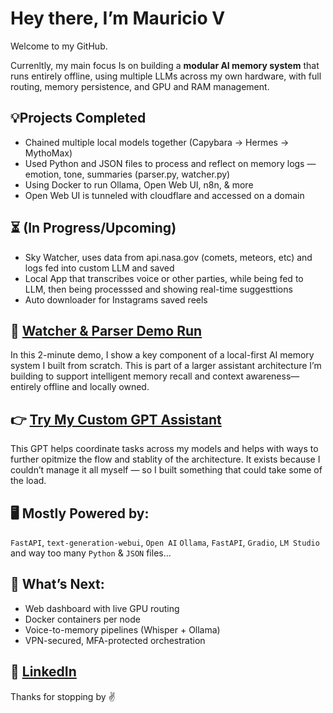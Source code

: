   # Hey there, I’m Mauricio V

Welcome to my GitHub.

Currenltly, my main focus Is on building a **modular AI memory system** that runs entirely offline, using multiple LLMs across my own hardware, with full routing, memory persistence, and GPU and RAM management.
 

 ## 💡Projects Completed  

- Chained multiple local models together (Capybara → Hermes → MythoMax)
- Used Python and JSON files to process and reflect on memory logs — emotion, tone, summaries (parser.py, watcher.py)
- Using Docker to run Ollama, Open Web UI, n8n, & more
- Open Web UI is tunneled with cloudflare and accessed on a domain

## ⏳ (In Progress/Upcoming)
- Sky Watcher, uses data from api.nasa.gov (comets, meteors, etc) and logs fed into custom LLM and saved
- Local App that transcribes voice or other parties, while being fed to LLM, then being processsed and showing real-time suggesttions
- Auto downloader for Instagrams saved reels


## 🎥 [Watcher & Parser Demo Run](https://m.youtube.com/watch?v=XArldnlAzNk&feature=youtu.be)

In this 2-minute demo, I show a key component of a local-first AI memory system I built from scratch. This is part of a larger assistant architecture I’m building to support intelligent memory recall and context awareness—entirely offline and locally owned.


## 👉 [Try My Custom GPT Assistant](https://chatgpt.com/g/g-686d56d1a8048191bd32fdb5704d2eb4-memoryarchitect-gpt)

This GPT helps coordinate tasks across my models and helps with ways to further opitmize the flow and stablity of the architecture. It exists because I couldn’t manage it all myself — so I built something that could take some of the load.


## 🖥️ Mostly Powered by:
`FastAPI`, `text-generation-webui`, `Open AI` `Ollama`, `FastAPI`, `Gradio`, `LM Studio` and way too many `Python` & `JSON` files...

## 🔭 What’s Next:
- Web dashboard with live GPU routing
- Docker containers per node
- Voice-to-memory pipelines (Whisper + Ollama)
- VPN-secured, MFA-protected orchestration 

## 🪪 [LinkedIn](https://www.linkedin.com/in/mauricio-ventura-52a14425a/) 

Thanks for stopping by ✌️
